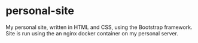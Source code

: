 # personal-site

My personal site, written in HTML and CSS, using the Bootstrap framework. Site is run using the an nginx docker container on my personal server. 
